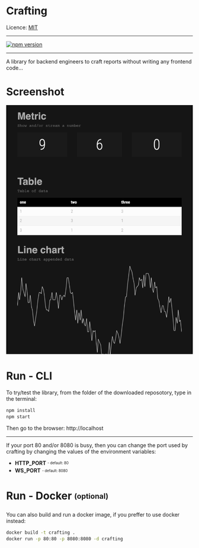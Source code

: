 # Crafting

Licence: [MIT](https://opensource.org/licenses/MIT)

----

[![npm version](https://badge.fury.io/js/crafting.svg)](https://badge.fury.io/js/crafting)

----

A library for backend engineers to craft reports without writing any frontend code...

# Screenshot

![Image](./docs/screenshot.png?raw=true)

# Run - CLI

To try/test the library, from the folder of the downloaded reposotory, type in the terminal:

```bash
npm install
npm start
```

Then go to the browser: http://localhost

----

If your port 80 and/or 8080 is busy, then you can change the port used by crafting by changing the values of the environment variables: 
 - **HTTP_PORT** <sub><sup> - default: 80</sup></sub>
 - **WS_PORT** <sub><sup> - default: 8080</sup></sub>

# Run - Docker <sub><sup>(optional)</sup></sub>

You can also build and run a docker image, if you preffer to use docker instead:

```bash
docker build -t crafting .
docker run -p 80:80 -p 8080:8080 -d crafting
```
